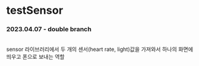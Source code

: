 # testSensor

### 2023.04.07 - double branch
<br>sensor 라이브러리에서 두 개의 센서(heart rate, light)값을 가져와서 하나의 화면에 띄우고 폰으로 보내는 역할
